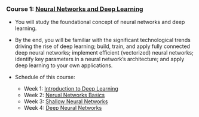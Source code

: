 ### Course 1: [Neural Networks and Deep Learning](https://www.coursera.org/learn/neural-networks-deep-learning)
  * You will study the foundational concept of neural networks and deep learning. 
  * By the end, you will be familiar with the significant technological trends driving the rise of deep learning; build, train, and apply fully connected deep neural networks; implement efficient (vectorized) neural networks; identify key parameters in a neural network’s architecture; and apply deep learning to your own applications.

* Schedule of this course:
  * Week 1: [Introduction to Deep Learning](https://github.com/yifang-psu/Coursera_AI_ML_Courses/tree/main/Deep_Learning/NeuralNetworks_and_DeepLearning/Week_1)
  * Week 2: [Nerual Networks Basics](https://github.com/yifang-psu/Coursera_AI_ML_Courses/tree/main/Deep_Learning/NeuralNetworks_and_DeepLearning/Week_2)
  * Week 3: [Shallow Neural Networks](https://github.com/yifang-psu/Coursera_AI_ML_Courses/tree/main/Deep_Learning/NeuralNetworks_and_DeepLearning/Week_3)
  * Week 4: [Deep Neural Networks](https://github.com/yifang-psu/Coursera_AI_ML_Courses/tree/main/Deep_Learning/NeuralNetworks_and_DeepLearning/Week_4)
